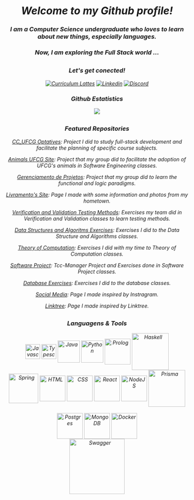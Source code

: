 <div>
    <em align="center"/>
<div/>
    
# Welcome to my Github profile!

### I am a Computer Science undergraduate who loves to learn about new things, especially languages. 
### Now, I am exploring the Full Stack world ...
##

### Let's get conected!

[![Curriculum Lattes](https://img.shields.io/badge/Curriculum%20Lattes-000080?style=for-the-badge&logo=lattes&logoColor=white)](http://lattes.cnpq.br/3891602746578963)
[![Linkedin](https://img.shields.io/badge/LinkedIn-0077B5?style=for-the-badge&logo=linkedin&logoColor=white)](https://www.linkedin.com/in/vit%C3%B3ria-maria-do-nascimento-258899255?lipi=urn%3Ali%3Apage%3Ad_flagship3_profile_view_base_contact_details%3BpJ7mDSN9QuWfDyX4nccHTg%3D%3D)
[![Discord](https://img.shields.io/badge/Discord-543DE0?style=for-the-badge&logo=discord&logoColor=white)](https://discord.com/channels/VitóriaMaria#7307) 


### Github Estatistics
<div>
    <img align="center" heigh="180cm" src="https://github-readme-stats.vercel.app/api?username=Vitoria-Maria0912&shows_Github_logo_instead_ranklevel=true&theme=tokyonight"/>
</div>

##

### Featured Repositories

[CC_UFCG Optatives](https://github.com/Vitoria-Maria0912/optativas-cc-ufcg): Project I did to study full-stack development and facilitate the planning of specific course subjects.

[Animals UFCG Site](https://github.com/Engenharia-de-Software-04): Project that my group did to facilitate the adoption of UFCG's animals in Software Engineering classes.

[Gerenciamento de Projetos](https://github.com/Vitoria-Maria0912/GerenciamentoProjetos): Project that my group did to learn the functional and logic paradigms.

[Livramento's Site](https://github.com/Vitoria-Maria0912/Hometown-Site): Page I made with some information and photos from my hometown. 

[Verification and Validation Testing Methods](https://github.com/Vitoria-Maria0912/VeV): Exercises my team did in Verification and Validation classes to learn testing methods.

[Data Structures and Algoritms Exercises](https://github.com/Vitoria-Maria0912/LEDA): Exercises I did to the Data Structure and Algorithms classes.

[Theory of Computation](https://github.com/Vitoria-Maria0912/TC): Exercises I did with my time to Theory of Computation classes.

[Software Project](https://github.com/Vitoria-Maria0912/Projeto-de-Software): Tcc-Manager Project and Exercises done in Software Project classes. 

[Database Exercises](https://github.com/Vitoria-Maria0912/Banco-de-Dados): Exercises I did to the database classes.

[Social Media](https://github.com/Vitoria-Maria0912/Social-Media): Page I made inspired by Instragram.

[Linktree](https://github.com/Vitoria-Maria0912/Linktree): Page I made inspired by Linktree.

##
    
### Languagens & Tools 

<div>
    <img align="center" alt="Javascript" height="40" widht="20" src="https://cdn.jsdelivr.net/gh/devicons/devicon@latest/icons/javascript/javascript-original.svg" />
    <img align="center" alt="Typescript" height="40" widht="20" src="https://cdn.jsdelivr.net/gh/devicons/devicon@latest/icons/typescript/typescript-original.svg" />
    <img align="center" alt="Java" height="60" widht="70" src="https://cdn.jsdelivr.net/gh/devicons/devicon/icons/java/java-original-wordmark.svg"/>
    <img align="center" alt="Python" height="60" widht="40" src="https://cdn.jsdelivr.net/gh/devicons/devicon/icons/python/python-original-wordmark.svg"/>
    <img align="center" alt="Prolog" height="70" widht="40" src="https://cdn.jsdelivr.net/gh/devicons/devicon@latest/icons/prolog/prolog-original-wordmark.svg" />
    <img align="center" alt="Haskell" height="100" widht="130" src="https://cdn.jsdelivr.net/gh/devicons/devicon/icons/haskell/haskell-original-wordmark.svg" />
    <br>
    <img align="center" alt="Spring" height="80" widht="70" src="https://cdn.jsdelivr.net/gh/devicons/devicon@latest/icons/spring/spring-original-wordmark.svg" />
    <img align="center" alt="HTML" height="70" widht="20" src="https://cdn.jsdelivr.net/gh/devicons/devicon@latest/icons/html5/html5-original-wordmark.svg" />
    <img align="center" alt="CSS" height="70" widht="20" src="https://cdn.jsdelivr.net/gh/devicons/devicon@latest/icons/css3/css3-original-wordmark.svg" />
    <img align="center" alt="React" height="70" widht="70" src="https://cdn.jsdelivr.net/gh/devicons/devicon@latest/icons/react/react-original-wordmark.svg" />
    <img align="center" alt="NodeJS" height="70" widht="40" src="https://cdn.jsdelivr.net/gh/devicons/devicon@latest/icons/nodejs/nodejs-original-wordmark.svg" />     
    <img align="center" alt="Prisma" height="100" widht="70" src="https://cdn.jsdelivr.net/gh/devicons/devicon@latest/icons/prisma/prisma-original-wordmark.svg" />
<!--     <img align="center" alt="Clojure" height="70" widht="70" src="https://cdn.jsdelivr.net/gh/devicons/devicon@latest/icons/clojure/clojure-original.svg" /> -->
<!--     <img align="center" alt="Angular" height="70" widht="70" src="https://cdn.jsdelivr.net/gh/devicons/devicon@latest/icons/angular/angular-original.svg" /> -->
<!--     <img align="center" alt="AWS" height="70" widht="70" src="https://cdn.jsdelivr.net/gh/devicons/devicon@latest/icons/amazonwebservices/amazonwebservices-original-wordmark.svg" />   -->
<!--     <img align="center" alt="Bash" height="70" widht="70" src="https://cdn.jsdelivr.net/gh/devicons/devicon@latest/icons/bash/bash-original.svg" /> -->
<!--     <img align="center" alt="Go" height="70" widht="70" src="https://cdn.jsdelivr.net/gh/devicons/devicon@latest/icons/go/go-original-wordmark.svg" /> -->
<!--     <img align="center" alt="Next" height="70" widht="70" src="https://cdn.jsdelivr.net/gh/devicons/devicon@latest/icons/nextjs/nextjs-line-wordmark.svg" /> -->
<!--     <img align="center" alt="Ruby" height="70" widht="70" src="https://cdn.jsdelivr.net/gh/devicons/devicon@latest/icons/ruby/ruby-original-wordmark.svg" /> -->
<!--     <img align="center" alt="Kafka" height="70" widht="70" src="https://cdn.jsdelivr.net/gh/devicons/devicon@latest/icons/apachekafka/apachekafka-original-wordmark.svg" /> -->
    <br>
    <br>
    <img align="center" alt="Postgres" height="70" widht="40" src="https://cdn.jsdelivr.net/gh/devicons/devicon/icons/postgresql/postgresql-plain-wordmark.svg" />
    <img align="center" alt="MongoDB" height="70" widht="40" <img src="https://cdn.jsdelivr.net/gh/devicons/devicon@latest/icons/mongodb/mongodb-original-wordmark.svg" />
    <img align="center" alt="Docker" height="70" widht="40" src="https://cdn.jsdelivr.net/gh/devicons/devicon@latest/icons/docker/docker-original-wordmark.svg" />
    <br>
    <img align="center" alt="Swagger" height="150" widht="100" src="https://cdn.jsdelivr.net/gh/devicons/devicon@latest/icons/swagger/swagger-original-wordmark.svg" />
<div/>          
